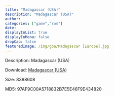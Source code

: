 ```yaml
---
title: "Madagascar (USA)"
description: "Madagascar (USA)"
author: 
categories: ["game","rom"]
date: 
displayInList: true
displayInMenu: false
dropCap: false
featuredImage: /img/gba/Madagascar [Europe].jpg
---
```


Description: Madagascar (USA)

Download: <a style="text-decoration:underline;" href="https://mega.nz/#!TXAAEIoL!_rvEciM3JEodDzadvKf27X9jo1iVeACNUobsr1qYcGE" target = "_blank" rel = "nofollow" > Madagascar (USA)</a>

Size: 8388608

MD5: 97AF9C00A5718832B7E5E46F9E434820

